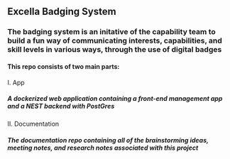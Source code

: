 ## Excella Badging System

### The badging system is an initative of the capability team to build a fun way of communicating interests, capabilities, and skill levels in various ways, through the use of digital badges

#### This repo consists of two main parts:

I. App

##### A dockerized web application containing a front-end management app and a NEST backend with PostGres

II. Documentation 

##### The documentation repo containing all of the brainstorming ideas, meeting notes, and research notes associated with this project

